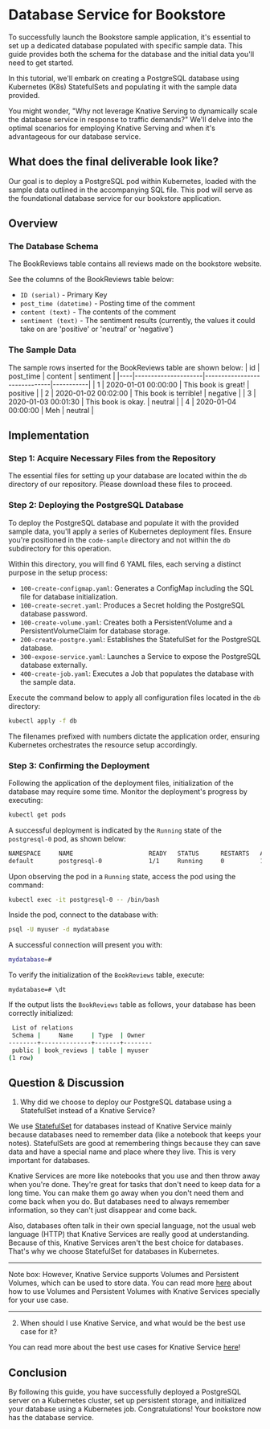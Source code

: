 # Database Service for Bookstore
To successfully launch the Bookstore sample application, it's essential to set up a dedicated database populated with specific sample data. This guide provides both the schema for the database and the initial data you'll need to get started.

In this tutorial, we'll embark on creating a PostgreSQL database using Kubernetes (K8s) StatefulSets and populating it with the sample data provided.

You might wonder, "Why not leverage Knative Serving to dynamically scale the database service in response to traffic demands?" We'll delve into the optimal scenarios for employing Knative Serving and when it's advantageous for our database service.

## What does the final deliverable look like?
Our goal is to deploy a PostgreSQL pod within Kubernetes, loaded with the sample data outlined in the accompanying SQL file. This pod will serve as the foundational database service for our bookstore application.

## Overview
### The Database Schema
The BookReviews table contains all reviews made on the bookstore website. 

See the columns of the BookReviews table below:
* `ID (serial)` - Primary Key
* `post_time (datetime)` - Posting time of the comment
* `content (text)` - The contents of the comment
* `sentiment (text)` - The sentiment results (currently, the values it could take on are 'positive' or 'neutral' or 'negative')

### The Sample Data
The sample rows inserted for the BookReviews table are shown below:
| id | post_time           | content                      | sentiment |
|----|---------------------|------------------------------|-----------|
| 1  | 2020-01-01 00:00:00 | This book is great!          | positive  |
| 2  | 2020-01-02 00:02:00 | This book is terrible!       | negative  |
| 3  | 2020-01-03 00:01:30 | This book is okay.           | neutral   |
| 4  | 2020-01-04 00:00:00 | Meh                          | neutral   |

## Implementation

### Step 1: Acquire Necessary Files from the Repository
The essential files for setting up your database are located within the `db` directory of our repository. Please download these files to proceed.

### Step 2: Deploying the PostgreSQL Database
To deploy the PostgreSQL database and populate it with the provided sample data, you'll apply a series of Kubernetes deployment files. Ensure you're positioned in the `code-sample` directory and not within the `db` subdirectory for this operation.

Within this directory, you will find 6 YAML files, each serving a distinct purpose in the setup process:
- `100-create-configmap.yaml`: Generates a ConfigMap including the SQL file for database initialization.
- `100-create-secret.yaml`: Produces a Secret holding the PostgreSQL database password.
- `100-create-volume.yaml`: Creates both a PersistentVolume and a PersistentVolumeClaim for database storage.
- `200-create-postgre.yaml`: Establishes the StatefulSet for the PostgreSQL database.
- `300-expose-service.yaml`: Launches a Service to expose the PostgreSQL database externally.
- `400-create-job.yaml`: Executes a Job that populates the database with the sample data.

Execute the command below to apply all configuration files located in the `db` directory:
```bash
kubectl apply -f db
```
The filenames prefixed with numbers dictate the application order, ensuring Kubernetes orchestrates the resource setup accordingly.

### Step 3: Confirming the Deployment
Following the application of the deployment files, initialization of the database may require some time. Monitor the deployment's progress by executing:
```bash
kubectl get pods

```
A successful deployment is indicated by the `Running` state of the `postgresql-0` pod, as shown below:
```bash
NAMESPACE     NAME                     READY   STATUS      RESTARTS   AGE
default       postgresql-0             1/1     Running     0          1m
```
Upon observing the pod in a `Running` state, access the pod using the command:
```bash
kubectl exec -it postgresql-0 -- /bin/bash

```
Inside the pod, connect to the database with:
```bash
psql -U myuser -d mydatabase
```
A successful connection will present you with:
```bash
mydatabase=#
```
To verify the initialization of the `BookReviews` table, execute:
```
mydatabase=# \dt
```
If the output lists the `BookReviews` table as follows, your database has been correctly initialized:
```bash
 List of relations
 Schema |     Name     | Type  | Owner  
--------+--------------+-------+--------
 public | book_reviews | table | myuser
(1 row)
```

## Question & Discussion
1. Why did we choose to deploy our PostgreSQL database using a StatefulSet instead of a Knative Service?

We use [StatefulSet](https://kubernetes.io/docs/concepts/workloads/controllers/statefulset/) for databases instead of Knative Service mainly because databases need to remember data (like a notebook that keeps your notes). StatefulSets are good at remembering things because they can save data and have a special name and place where they live. This is very important for databases.

Knative Services are more like notebooks that you use and then throw away when you're done. They're great for tasks that don't need to keep data for a long time. You can make them go away when you don't need them and come back when you do. But databases need to always remember information, so they can't just disappear and come back.

Also, databases often talk in their own special language, not the usual web language (HTTP) that Knative Services are really good at understanding. Because of this, Knative Services aren't the best choice for databases. That's why we choose StatefulSet for databases in Kubernetes.

---
Note box: However, Knative Service supports Volumes and Persistent Volumes, which can be used to store data. You can read more [here](https://knative.dev/docs/serving/services/storage/) about how to use Volumes and Persistent Volumes with Knative Services specially for your use case.

---

2. When should I use Knative Service, and what would be the best use case for it?

You can read more about the best use cases for Knative Service [here](https://knative.dev/docs/serving/samples/)!

## Conclusion
By following this guide, you have successfully deployed a PostgreSQL server on a Kubernetes cluster, set up persistent storage, and initialized your database using a Kubernetes job. Congratulations! Your bookstore now has the database service.